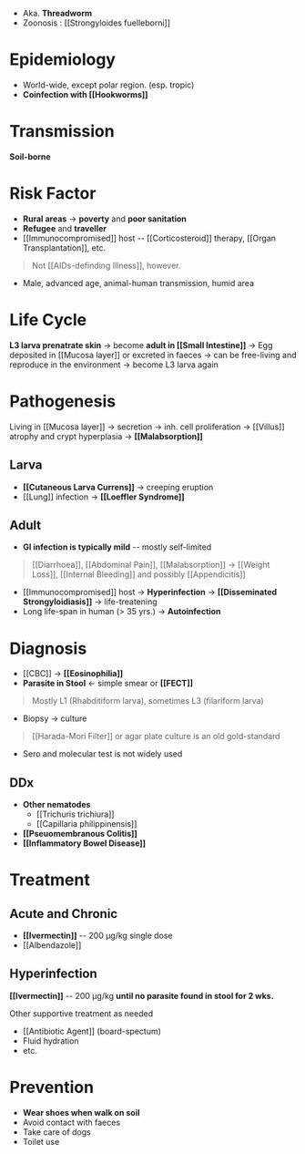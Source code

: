- Aka. **Threadworm**
- Zoonosis : [[Strongyloides fuelleborni]]

# Epidemiology
- World-wide, except polar region. (esp. tropic)
- **Coinfection with [[Hookworms]]**

# Transmission
**Soil-borne**

# Risk Factor
- **Rural areas** -> **poverty** and **poor sanitation**
- **Refugee** and **traveller**
- [[Immunocompromised]] host -- [[Corticosteroid]] therapy, [[Organ Transplantation]], etc.
> Not [[AIDs-definding Illness]], however.
- Male, advanced age, animal-human transmission, humid area

# Life Cycle
**L3 larva prenatrate skin** -> become **adult in [[Small Intestine]]** -> Egg deposited in [[Mucosa layer]] or excreted in faeces -> can be free-living and reproduce in the environment -> become L3 larva again

# Pathogenesis
Living in [[Mucosa layer]] -> secretion -> inh. cell proliferation -> [[Villus]] atrophy and crypt hyperplasia -> **[[Malabsorption]]**

## Larva
- **[[Cutaneous Larva Currens]]** -> creeping eruption
- [[Lung]] infection -> **[[Loeffler Syndrome]]**

## Adult
- **GI infection is typically mild** -- mostly self-limited
> [[Diarrhoea]], [[Abdominal Pain]], [[Malabsorption]] -> [[Weight Loss]], [[Internal Bleeding]] and possibly [[Appendicitis]]
- [[Immunocompromised]] host -> **Hyperinfection** -> **[[Disseminated Strongyloidiasis]]** -> life-treatening
- Long life-span in human (> 35 yrs.) -> **Autoinfection**

# Diagnosis
- [[CBC]] -> **[[Eosinophilia]]**
- **Parasite in Stool** <- simple smear or **[[FECT]]**
> Mostly L1 (Rhabditiform larva), sometimes L3 (filariform larva)
- Biopsy -> culture
> [[Harada-Mori Filter]] or agar plate culture is an old gold-standard
- Sero and molecular test is not widely used

## DDx
- **Other nematodes**
	- [[Trichuris trichiura]]
	- [[Capillaria philippinensis]]
- **[[Pseuomembranous Colitis]]**
- **[[Inflammatory Bowel Disease]]**

# Treatment
## Acute and Chronic
- **[[Ivermectin]]** -- 200 μg/kg single dose
- [[Albendazole]]

## Hyperinfection
**[[Ivermectin]]** -- 200 μg/kg **until no parasite found in stool for 2 wks.**

Other supportive treatment as needed
- [[Antibiotic Agent]] (board-spectum)
- Fluid hydration
- etc.

# Prevention
- **Wear shoes when walk on soil**
- Avoid contact with faeces
- Take care of dogs
- Toilet use